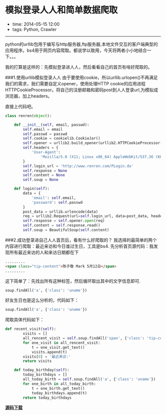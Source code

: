 # 模拟登录人人和简单数据爬取

- time: 2014-05-15 12:00
- tags: Python, Crawler

---

python的urllib包用于编写与http服务器,ftp服务器,本地文件交互的客户端典型的应用程序。bs4用于网页内容爬取。都说学以致用，今天将两者小小地结合一下。。。

我的打算是这样的：先模拟登录进人人，然后看看自己的首页有啥好爬取的。

###1.使用urllib模拟登录人人
由于要使用cookie，所以urllib.urlopen()不再满足我们的需求，我们需要自定义opener，使用处理HTTP cookie的应用进程HTTPCookieProcessor。将自己的注册邮箱和密码post到人人登录url,为模拟成浏览器，加上headers。

直接上代码吧。

```python
class renren(object):

	def __init__(self, email, passwd):
		self.email = email
		self.passwd = passwd
		self.cookie = cookielib.CookieJar()
		self.opener = urllib2.build_opener(urllib2.HTTPCookieProcessor(self.cookie))
		self.headers = {
			'User-Agent':
				'Mozilla/5.0 (X11; Linux x86_64) AppleWebKit/537.36 (KHTML, like Gecko) Ubuntu Chromium/28.0.1500.52 Chrome/28.0.1500.52 Safari/537.36'
		}
		self.login_url = 'http://www.renren.com/PLogin.do'
		self.response = None
		self.content = None
		self.soup = None

	def login(self):
		data = {
			'email': self.email,
			'password': self.passwd
		}
		post_data = urllib.urlencode(data)
		req = urllib2.Request(url=self.login_url, data=post_data, headers=self.headers)
		self.response = self.opener.open(req)
		self.content = self.response.read()
		self.soup = BeautifulSoup(self.content)
```

###2.成功登录进自己人人首页后，看有什么好爬取的？
我选择的最简单的两个内容进行爬取：最近来访和今日谁过生日，工具是bs4.
先分析首页源代码：我发现所有最近来访的人和来访日期都在<span class="tip-content"></span>下

```html
.........
<span class="tip-content">陈子敬 Mark 5月12日</span>
.........
```

这下简单了：先找出所有这种标签，然后循环取出其中的文字信息即可.

```python
soup.findAll('a', {'class': 'uname'})
```

好友生日也是这么分析的，代码如下：

```python
soup.findAll('a', {'class': 'uname'})
```

爬取具体代码如下：

```python
def recent_visit(self):
		visits = []
		all_rencent_visit = self.soup.findAll('span', {'class': 'tip-content'})
		for one_visit in all_rencent_visit:
			t = one_visit.get_text()
			visits.append(t)
		visits[0] = '最近来访:'
		return visits

	def today_birthday(self):
		today_birthdays = []
		all_today_birth = self.soup.findAll('a', {'class': 'uname'})
		for one_birth in all_today_birth:
			t = one_birth.get_text()
			today_birthdays.append(t)
		return today_birthdays
```

**[源码下载](https://github.com/su-kaiyao/my-python-practice/blob/master/renren.py)**
